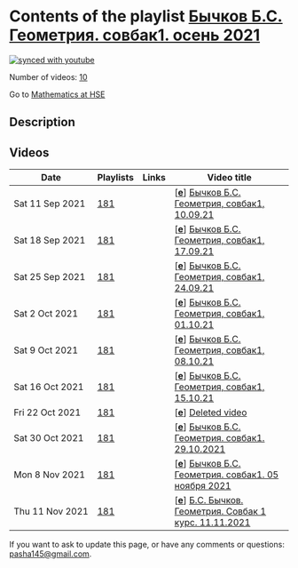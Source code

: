 # Contents of the playlist [Бычков Б.С. Геометрия. совбак1. осень 2021](https://www.youtube.com/playlist?list=PLq3E5oubNNoCw5jLhCtfZNZn49JNf_E3_)

[![synced with youtube](https://img.shields.io/github/last-commit/mathphysschool/mathphysschool.github.io/autoupdate1?label=synced%20with%20youtube)](https://github.com/mathphysschool/mathphysschool.github.io/commits/autoupdate1)

Number of videos: [10](#videos)

Go to [Mathematics at HSE](../README.md)

## Description



## Videos

|Date|Playlists|Links|Video title|
|---|---|---|---|
| Sat&nbsp;11&nbsp;Sep&nbsp;2021 | [181](../playlists/181 "Бычков Б.С. Геометрия. совбак1. осень 2021") |  | [[**e**](https://studio.youtube.com/video/cLbPBCpr5wI/edit "Edit")] [Бычков Б.С. Геометрия, совбак1, 10.09.21](https://www.youtube.com/watch?v=cLbPBCpr5wI&list=PLq3E5oubNNoCw5jLhCtfZNZn49JNf_E3_) |
| Sat&nbsp;18&nbsp;Sep&nbsp;2021 | [181](../playlists/181 "Бычков Б.С. Геометрия. совбак1. осень 2021") |  | [[**e**](https://studio.youtube.com/video/AWDk8qB6Zjw/edit "Edit")] [Бычков Б.С. Геометрия, совбак1, 17.09.21](https://www.youtube.com/watch?v=AWDk8qB6Zjw&list=PLq3E5oubNNoCw5jLhCtfZNZn49JNf_E3_) |
| Sat&nbsp;25&nbsp;Sep&nbsp;2021 | [181](../playlists/181 "Бычков Б.С. Геометрия. совбак1. осень 2021") |  | [[**e**](https://studio.youtube.com/video/4j05Hovt-zI/edit "Edit")] [Бычков Б.С. Геометрия, совбак1, 24.09.21](https://www.youtube.com/watch?v=4j05Hovt-zI&list=PLq3E5oubNNoCw5jLhCtfZNZn49JNf_E3_) |
| Sat&nbsp;2&nbsp;Oct&nbsp;2021 | [181](../playlists/181 "Бычков Б.С. Геометрия. совбак1. осень 2021") |  | [[**e**](https://studio.youtube.com/video/nyg8PvmcVIg/edit "Edit")] [Бычков Б.С. Геометрия, совбак1, 01.10.21](https://www.youtube.com/watch?v=nyg8PvmcVIg&list=PLq3E5oubNNoCw5jLhCtfZNZn49JNf_E3_) |
| Sat&nbsp;9&nbsp;Oct&nbsp;2021 | [181](../playlists/181 "Бычков Б.С. Геометрия. совбак1. осень 2021") |  | [[**e**](https://studio.youtube.com/video/JbjrDZHAwMA/edit "Edit")] [Бычков Б.С. Геометрия, совбак1, 08.10.21](https://www.youtube.com/watch?v=JbjrDZHAwMA&list=PLq3E5oubNNoCw5jLhCtfZNZn49JNf_E3_) |
| Sat&nbsp;16&nbsp;Oct&nbsp;2021 | [181](../playlists/181 "Бычков Б.С. Геометрия. совбак1. осень 2021") |  | [[**e**](https://studio.youtube.com/video/WWBwuSBXmHU/edit "Edit")] [Бычков Б.С. Геометрия, совбак1, 15.10.21](https://www.youtube.com/watch?v=WWBwuSBXmHU&list=PLq3E5oubNNoCw5jLhCtfZNZn49JNf_E3_) |
| Fri&nbsp;22&nbsp;Oct&nbsp;2021 | [181](../playlists/181 "Бычков Б.С. Геометрия. совбак1. осень 2021") |  | [[**e**](https://studio.youtube.com/video/PqDFLstz2hk/edit "Edit")] [Deleted video](https://www.youtube.com/watch?v=PqDFLstz2hk&list=PLq3E5oubNNoCw5jLhCtfZNZn49JNf_E3_ "This video is unavailable.") |
| Sat&nbsp;30&nbsp;Oct&nbsp;2021 | [181](../playlists/181 "Бычков Б.С. Геометрия. совбак1. осень 2021") |  | [[**e**](https://studio.youtube.com/video/K5TsCuhkXZw/edit "Edit")] [Бычков Б.С. Геометрия. совбак1. 29.10.2021](https://www.youtube.com/watch?v=K5TsCuhkXZw&list=PLq3E5oubNNoCw5jLhCtfZNZn49JNf_E3_) |
| Mon&nbsp;8&nbsp;Nov&nbsp;2021 | [181](../playlists/181 "Бычков Б.С. Геометрия. совбак1. осень 2021") |  | [[**e**](https://studio.youtube.com/video/fJscnA3AjNo/edit "Edit")] [Бычков Б.С. Геометрия. совбак1. 05 ноября 2021](https://www.youtube.com/watch?v=fJscnA3AjNo&list=PLq3E5oubNNoCw5jLhCtfZNZn49JNf_E3_) |
| Thu&nbsp;11&nbsp;Nov&nbsp;2021 | [181](../playlists/181 "Бычков Б.С. Геометрия. совбак1. осень 2021") |  | [[**e**](https://studio.youtube.com/video/lCRQhittfqk/edit "Edit")] [Б.С. Бычков. Геометрия. Совбак 1 курс.   11.11.2021](https://www.youtube.com/watch?v=lCRQhittfqk&list=PLq3E5oubNNoCw5jLhCtfZNZn49JNf_E3_) |


 If you want to ask to update this page, or have any comments or questions: <pasha145@gmail.com>.
